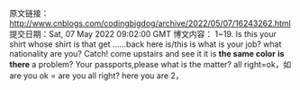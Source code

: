 原文链接：http://www.cnblogs.com/codingbigdog/archive/2022/05/07/16243262.html
提交日期：Sat, 07 May 2022 09:02:00 GMT
博文内容：
1~19.
Is this your shirt
whose shirt is that
get ……back
here is/this is 
what is your job?
what nationality are you?
Catch!
come upstairs and see it
it is **the same color**
**is there**  a problem?
Your passports,please 
what is the matter?
all right=ok，如 are you ok = are you all right?
here you are
2，